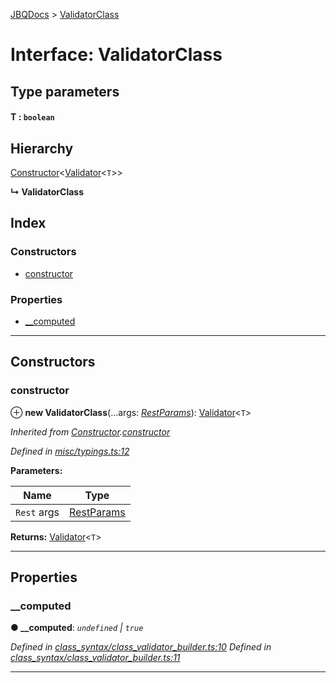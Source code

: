 [JBQDocs](../README.md) > [ValidatorClass](../interfaces/validatorclass.md)

# Interface: ValidatorClass

## Type parameters
#### T :  `boolean`
## Hierarchy

 [Constructor](constructor.md)<[Validator](../classes/validator.md)<`T`>>

**↳ ValidatorClass**

## Index

### Constructors

* [constructor](validatorclass.md#constructor)

### Properties

* [__computed](validatorclass.md#__computed)

---

## Constructors

<a id="constructor"></a>

###  constructor

⊕ **new ValidatorClass**(...args: *[RestParams](../#restparams)*): [Validator](../classes/validator.md)<`T`>

*Inherited from [Constructor](constructor.md).[constructor](constructor.md#constructor-1)*

*Defined in [misc/typings.ts:12](https://github.com/krnik/vjs-validator/blob/557f235/src/misc/typings.ts#L12)*

**Parameters:**

| Name | Type |
| ------ | ------ |
| `Rest` args | [RestParams](../#restparams) |

**Returns:** [Validator](../classes/validator.md)<`T`>

___

## Properties

<a id="__computed"></a>

###  __computed

**● __computed**: *`undefined` \| `true`*

*Defined in [class_syntax/class_validator_builder.ts:10](https://github.com/krnik/vjs-validator/blob/557f235/src/class_syntax/class_validator_builder.ts#L10)*
*Defined in [class_syntax/class_validator_builder.ts:11](https://github.com/krnik/vjs-validator/blob/557f235/src/class_syntax/class_validator_builder.ts#L11)*

___

